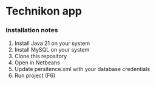 # Technikon app


### Installation notes

1. Install Java 21 on your system
2. Install MySQL on your system
3. Clone this repository
4. Open in Netbeans
5. Update persitence.xml with your database credentials
6. Run project (F6)
